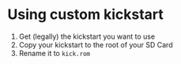 # Using custom kickstart

1. Get (legally) the kickstart you want to use
2. Copy your kickstart to the root of your SD Card
3. Rename it to `kick.rom`
